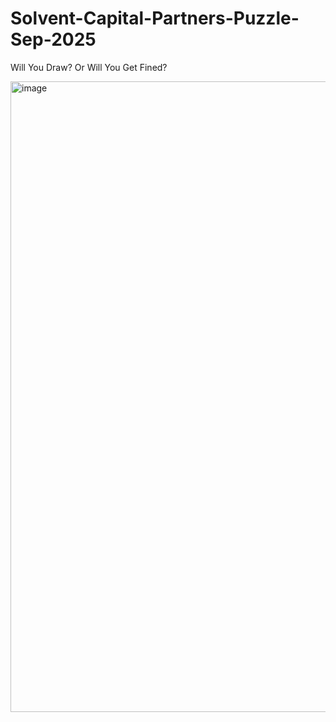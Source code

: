 # Solvent-Capital-Partners-Puzzle-Sep-2025
Will You Draw? Or Will You Get Fined?

<img width="1298" height="1009" alt="image" src="https://github.com/user-attachments/assets/9ca41c97-f917-475a-bb2f-5ad832880ce1" />

